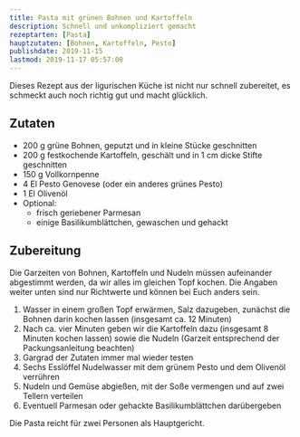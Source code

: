 ```yaml
---
title: Pasta mit grünen Bohnen und Kartoffeln
description: Schnell und unkompliziert gemacht
rezeptarten: [Pasta]
hauptzutaten: [Bohnen, Kartoffeln, Pesto]
publishdate: 2019-11-15
lastmod: 2019-11-17 05:57:00
---
```


Dieses Rezept aus der ligurischen Küche ist nicht nur schnell zubereitet, es schmeckt auch noch richtig gut und macht glücklich.


## Zutaten

- 200 g grüne Bohnen, geputzt und in kleine Stücke geschnitten
- 200 g festkochende Kartoffeln, geschält und in 1 cm dicke Stifte geschnitten
- 150 g Vollkornpenne
- 4 El Pesto Genovese (oder ein anderes grünes Pesto)
- 1 El Olivenöl
- Optional:
  - frisch geriebener Parmesan
  - einige Basilikumblättchen, gewaschen und gehackt


## Zubereitung

Die Garzeiten von Bohnen, Kartoffeln und Nudeln müssen aufeinander abgestimmt werden, da wir alles im gleichen Topf kochen. Die Angaben weiter unten sind nur Richtwerte und können bei Euch anders sein.

1. Wasser in einem großen Topf erwärmen, Salz dazugeben, zunächst die Bohnen darin kochen lassen (insgesamt ca. 12 Minuten)
2. Nach ca. vier Minuten geben wir die Kartoffeln dazu (insgesamt 8 Minuten kochen lassen) sowie die Nudeln (Garzeit entsprechend der Packungsanleitung beachten)
3. Gargrad der Zutaten immer mal wieder testen
4. Sechs Esslöffel Nudelwasser mit dem grünem Pesto und dem Olivenöl verrühren
5. Nudeln und Gemüse abgießen, mit der Soße vermengen und auf zwei Tellern verteilen
6. Eventuell Parmesan oder gehackte Basilikumblättchen darübergeben


Die Pasta reicht für zwei Personen als Hauptgericht.
